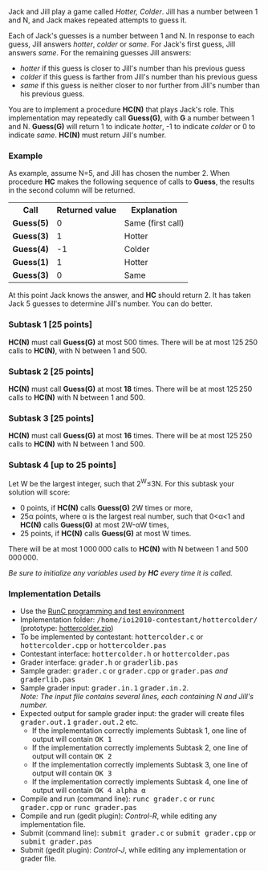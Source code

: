Jack and Jill play a game called <i>Hotter, Colder</i>.
Jill has a number between 1 and N, and Jack makes 
repeated attempts to guess it.
<p>
Each of Jack's guesses is a number between 1 and N.  In
response to each guess, Jill answers <i>hotter</i>,
<i>colder</i> or <i>same</i>.  For Jack's first
guess, Jill answers <i>same</i>.  For the remaining
guesses Jill answers:
<ul><li> <i>hotter</i> if this guess
is closer to Jill's number than his previous guess
<li> <i>colder</i> if this guess
is farther from Jill's number than his previous guess
<li><i>same</i> if this guess is neither closer to nor further from
Jill's number than his previous guess.
</ul>
<p>
You are to implement a procedure <b>HC(N)</b> that plays Jack's role.
This implementation may repeatedly call <b>Guess(G)</b>,
with <b>G</b> a number between 1 and N.
<b>Guess(G)</b> will return 1 to indicate <i>hotter</i>,
-1 to indicate <i>colder</i> or 0 to indicate <i>same</i>.
<b>HC(N)</b> must return Jill's number.
<h3>Example</h3>
As example,
assume N=5, and Jill has chosen the number 2.
When procedure <b>HC</b> makes the following sequence of calls to <b>Guess</b>,
the results in the second column will be returned.

<table class="table table-bordered">
<tr><th>Call<th>Returned value<th>Explanation
<tr><td><b>Guess(5)</b><td>0<td>Same (first call)
<tr><td><b>Guess(3)</b><td>1<td>Hotter
<tr><td><b>Guess(4)</b><td>-1<td>Colder
<tr><td><b>Guess(1)</b><td>1<td>Hotter
<tr><td><b>Guess(3)</b><td>0<td>Same
</table>

At this point Jack knows the answer, and <b>HC</b> should return 2.
It has taken Jack 5 guesses to determine Jill's number.  You can do better.

<h3>Subtask 1 [25 points]</h3>
<b>HC(N)</b> must call <b>Guess(G)</b> at most 500 times.
There will be at most 125&thinsp;250 calls to <b>HC(N)</b>, with N between
1 and 500.
<h3>Subtask 2 [25 points]</h3>
<b>HC(N)</b> must call <b>Guess(G)</b> at most <b>18</b> times.
There will be at most 125&thinsp;250 calls to <b>HC(N)</b> with N
between 1 and 500.
<h3>Subtask 3 [25 points]</h3>
<b>HC(N)</b> must call <b>Guess(G)</b> at most <b>16</b> times.
There will be at most 125&thinsp;250 calls to <b>HC(N)</b> with N
between 1 and 500.
<h3>Subtask 4 [up to 25 points]</h3>
Let W be the largest integer, such that 2<sup>W</sup>&#8804;3N.
For this subtask your solution will score:
<ul>
  <li>0 points, if <b>HC(N)</b> calls <b>Guess(G)</b>  2W times or more,</li>
  <li>25&#945; points, where &#945; is the largest real number, such that 0&lt;&#945;&lt;1 and 
      <b>HC(N)</b> calls <b>Guess(G)</b> at most 2W-&#945;W times, </li>
  <li>25 points, if <b>HC(N)</b> calls <b>Guess(G)</b> at most W times.</li>
</ul>
<p>There will be at most 1&thinsp;000&thinsp;000 calls to <b>HC(N)</b>
with N between 1 and 500&thinsp;000&thinsp;000.
<p>
<i>Be sure to initialize any variables used by <b>HC</b> every time it is called.</i>
</p>

<h3>Implementation Details</h3>
<ul>
<li>Use the <a href="http://www.ioi2010.org/environment/runc.shtml">RunC programming and test environment</a>
<li>Implementation folder: <tt>/home/ioi2010-contestant/hottercolder/</tt> (prototype: <a href="http://ioi2010.org/Tasks/Day1/hottercolder.zip">hottercolder.zip</a>)
<li>To be implemented by contestant: <tt>hottercolder.c</tt> or <tt>hottercolder.cpp</tt> or <tt>hottercolder.pas</tt>
<li>Contestant interface: <tt>hottercolder.h</tt> or <tt>hottercolder.pas</tt>
<li>Grader interface: <tt>grader.h</tt> or <tt>graderlib.pas</tt>
<li>Sample grader: <tt>grader.c</tt> or <tt>grader.cpp</tt> or <tt>grader.pas</tt> <i>and</i> <tt>graderlib.pas</tt>
<li>Sample grader input:  <tt>grader.in.1</tt> <tt>grader.in.2</tt>. <br><i>Note: The input file contains several lines, each containing N and Jill's number.</I>
<li>Expected output for sample grader input: the grader will create files <tt>grader.out.1</tt> <tt>grader.out.2</tt> etc.  
<ul>
<li>If the implementation correctly implements Subtask 1, one line of output will contain <tt>OK 1</tt>
<li>If the implementation correctly implements Subtask 2, one line of output will contain <tt>OK 2</tt>
<li>If the implementation correctly implements Subtask 3, one line of output will contain <tt>OK 3</tt>
<li>If the implementation correctly implements Subtask 4, one line of output will contain <tt>OK 4 alpha &alpha;</tt>
</ul>
<li>Compile and run (command line): <tt>runc grader.c</tt> or <tt>runc grader.cpp</tt> or <tt>runc grader.pas</tt>
<li>Compile and run (gedit plugin):  <i>Control-R</i>, while editing any implementation file.
<li>Submit (command line):  <tt>submit grader.c</tt> or <tt>submit grader.cpp</tt> or <tt>submit grader.pas</tt>
<li>Submit (gedit plugin):  <i>Control-J</i>, while editing any implementation or grader file.
</ul>
